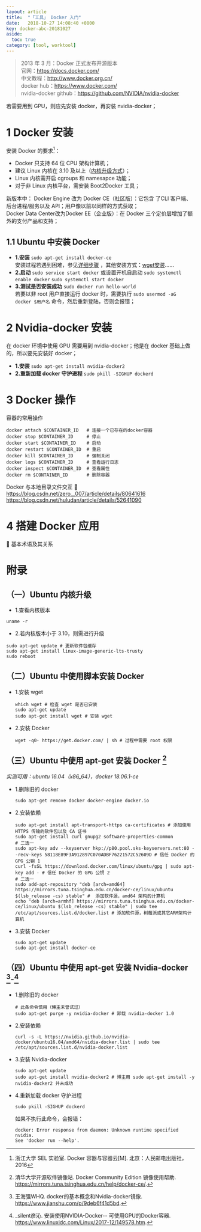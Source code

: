 ```yaml
---
layout: article
title:  "「工具」 Docker 入门"
date:   2018-10-27 14:08:40 +0800
key: docker-abc-20181027
aside:
  toc: true
category: [tool, worktool]
---
```


> 2013 年 3 月：Docker 正式发布开源版本  
官网：<https://docs.docker.com/>  
中文教程：<http://www.docker.org.cn/>  
docker hub：<https://www.docker.com/>  
nvidia-docker github：<https://github.com/NVIDIA/nvidia-docker>  

若需要用到 GPU，则应先安装 docker，再安装 nvidia-docker；  

# 1 Docker 安装  

安装 Docker 的要求[^1]：
- Docker 只支持 64 位 CPU 架构计算机；  
- 建议 Linux 内核在 3.10 及以上（[内核升级方式](#kernel-upgrade)）；  
- Linux 内核需开启 cgroups 和 namesapce 功能；  
- 对于非 Linux 内核平台，需安装 Boot2Docker 工具；  

新版本中：
Docker Engine 改为 Docker CE（社区版）：它包含 了CLI 客户端、后台进程/服务以及 API；用户像以前以同样的方式获取；  
Docker Data Center改为Docker EE（企业版）：在 Docker 三个定价层增加了额外的支付产品和支持；  

## 1.1 Ubuntu 中安装 Docker  

- **1.安装** `sudo apt-get install docker-ce`    
  安装过程若遇到困难，参见[详细步骤](#apt-install-docker) ，其他安装方式：[wget安装](#script-install-docker)……
- **2.启动**  `sudo service start docker`
  或设置开机自启动 `sudo systemctl enable docker`   `sudo systemctl start docker`
- **3.测试是否安装成功**  `sudo docker run hello-world`  
  若要以非 root 用户直接运行 docker 时，需要执行 `sudo usermod -aG docker $用户名` 命令，然后重新登陆，否则会报错；  

# 2 Nvidia-docker 安装
在 docker 环境中使用 GPU 需要用到 nvidia-docker；他是在 docker 基础上做的，所以要先安装好 docker；  
- **1.安装**  `sudo apt-get install nvidia-docker2  `
- **2.重新加载 docker 守护进程** `sudo pkill -SIGHUP dockerd`

# 3 Docker 操作
容器的常用操作  

```shell
docker attach $CONTAINER_ID   # 连接一个已存在的docker容器  
docker stop $CONTAINER_ID     # 停止
docker start $CONTAINER_ID    # 启动  
docker restart $CONTAINER_ID  # 重启  
docker kill $CONTAINER_ID     # 强制关闭  
docker logs $CONTAINER_ID     # 查看运行日志  
docker inspect $CONTAINER_ID  # 查看属性  
docker rm $CONTAINER_ID       # 删除容器  
```
Docker 与本地目录文件交互 :ghost:  
<https://blog.csdn.net/zero__007/article/details/80641616>  
<https://blog.csdn.net/huludan/article/details/52641090>  

# 4 搭建 Docker 应用
:ghost:
基本术语及其关系  

# 附录  

## <span id="kernel-upgrade">（一）Ubuntu 内核升级</span>  
- 1.查看内核版本  
```shell
uname -r
```  

- 2.若内核版本小于 3.10，则需进行升级  
```shell
sudo apt-get update # 更新软件包缓存
sudo apt-get install linux-image-generic-lts-trusty  
sudo reboot
```  

## <span id="script-install-docker">（二）Ubuntu 中使用脚本安装 Docker</span>  
- 1.安装 wget  
  ```shell
  which wget # 检查 wget 是否已安装  
  sudo apt-get update
  sudo apt-get install wget # 安装 wget  
  ```  
- 2.安装 Docker  
  ```shell
  wget -q0- https://get.docker.com/ | sh # 过程中需要 root 权限  
  ```  

## <span id="apt-install-docker">（三）Ubuntu 中使用 apt-get 安装 Docker [^2]</span>  
*实测可用：ubuntu 16.04（x86_64），docker 18.06.1-ce*  

- 1.删除旧的 docker
  ```shell
  sudo apt-get remove docker docker-engine docker.io
  ```

- 2.安装依赖  
  ```shell
  sudo apt-get install apt-transport-https ca-certificates # 添加使用 HTTPS 传输的软件包以及 CA 证书
  sudo apt-get install curl gnupg2 software-properties-common  
  # 二选一
  sudo apt-key adv --keyserver hkp://p80.pool.sks-keyservers.net:80 --recv-keys 58118E89F3A912897C070ADBF76221572C52609D # 信任 Docker 的 GPG 公钥 1  
  curl -fsSL https://download.docker.com/linux/ubuntu/gpg | sudo apt-key add - # 信任 Docker 的 GPG 公钥 2  
  # 二选一
  sudo add-apt-repository "deb [arch=amd64] https://mirrors.tuna.tsinghua.edu.cn/docker-ce/linux/ubuntu $(lsb_release -cs) stable" #  添加软件源，amd64 架构的计算机  
  echo "deb [arch=armhf] https://mirrors.tuna.tsinghua.edu.cn/docker-ce/linux/ubuntu $(lsb_release -cs) stable" | sudo tee /etc/apt/sources.list.d/docker.list # 添加软件源，树莓派或其它ARM架构计算机  
  ```

- 3.安装 Docker
  ```shell
  sudo apt-get update  
  sudo apt-get install docker-ce  
  ```

## <span id="apt-install-nvidia-docker">（四）Ubuntu 中使用 apt-get 安装 Nvidia-docker [^3]-[^4]<span>  

- 1.删除旧的 docker
  ```shell
  # 此条命令慎用（博主未曾试过）
  sudo apt-get purge -y nvidia-docker # 卸载 nvidia-docker 1.0
  ```

- 2.安装依赖  
  ```shell
  curl -s -L https://nvidia.github.io/nvidia-docker/ubuntu16.04/amd64/nvidia-docker.list | sudo tee /etc/apt/sources.list.d/nvidia-docker.list  
  ```

- 3.安装 Nvidia-docker
  ```shell
  sudo apt-get update  
  sudo apt-get install nvidia-docker2 # 博主用 sudo apt-get install -y nvidia-docker2 并未成功  
  ```
- 4.重新加载 docker 守护进程
  ```shell
  sudo pkill -SIGHUP dockerd
  ```

  如果不执行此命令，会报错：   
  ```shell
  docker: Error response from daemon: Unknown runtime specified nvidia.
  See 'docker run --help'.
  ```


[^1]:浙江大学 SEL 实验室. Docker 容器与容器云[M]. 北京：人民邮电出版社，2016
[^2]:清华大学开源软件镜像站. Docker Community Edition 镜像使用帮助. <https://mirrors.tuna.tsinghua.edu.cn/help/docker-ce/>.
[^3]:王海强WHQ. docker的基本概念和Nvidia-docker镜像. <https://www.jianshu.com/p/9deb6f41d5bd>.
[^4]:_silent彦沁. 安装使用NVIDIA-Docker-- 可使用GPU的Docker容器. <https://www.linuxidc.com/Linux/2017-12/149578.htm>.
